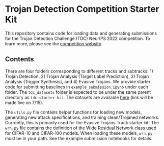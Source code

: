 # Trojan Detection Competition Starter Kit

This repository contains code for loading data and generating submissions for the Trojan Detection Challenge (TDC) NeurIPS 2022 competition. To learn more, please see the [competition website](https://www.trojandetection.ai/).

## Contents

There are four folders corresponding to different tracks and subtracks: 1) Trojan Detection, 2) Trojan Analysis (Target Label Prediction), 3) Trojan Analysis (Trigger Synthesis), and 4) Evasive Trojans. We provide starter code for submitting baselines in `example_submission.ipynb` under each folder. The `tdc_datasets` folder is expected to be under the same parent directory as `tdc-starter-kit`. The datasets are available [here](https://www.example.com/) (link will be made live on 7/15).

The `utils.py` file contains helper functions for loading new models, generating new attack specifications, and training clean/Trojaned networks. Currently, this is primarily used for the Evasive Trojans Track starter kit. The `wrn.py` file contains the definition of the Wide Residual Network class used for CIFAR-10 and CIFAR-100 models. When loading these models, `wrn.py` must be in your path. See the example submission notebooks for details.